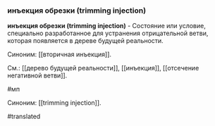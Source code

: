 ### инъекция обрезки (trimming injection)

**инъекция обрезки (trimming injection)** - Состояние или условие, специально разработанное для устранения отрицательной ветви, которая появляется в дереве будущей реальности.

Синоним: [[вторичная инъекция]].

См.: [[дерево будущей реальности]], [[инъекция]], [[отсечение негативной ветви]].

#мп

Синоним: [[trimming injection]].

#translated
